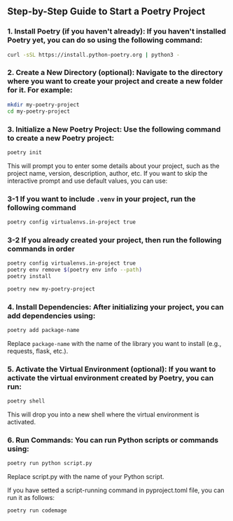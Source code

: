 ## Step-by-Step Guide to Start a Poetry Project

### 1. Install Poetry (if you haven't already): If you haven't installed Poetry yet, you can do so using the following command:

```bash
curl -sSL https://install.python-poetry.org | python3 -
```

### 2. Create a New Directory (optional): Navigate to the directory where you want to create your project and create a new folder for it. For example:

```bash
mkdir my-poetry-project
cd my-poetry-project
```
### 3. Initialize a New Poetry Project: Use the following command to create a new Poetry project:

```bash
poetry init
```
This will prompt you to enter some details about your project, such as the project name, version, description, author, etc. If you want to skip the interactive prompt and use default values, you can use:

### 3-1 If you want to include `.venv` in your project, run the following command

```bash
poetry config virtualenvs.in-project true
```

### 3-2 If you already created your project, then run the following commands in order
```bash
poetry config virtualenvs.in-project true
poetry env remove $(poetry env info --path)
poetry install
```

```bash
poetry new my-poetry-project
```

### 4. Install Dependencies: After initializing your project, you can add dependencies using:

```bash
poetry add package-name
```
Replace `package-name` with the name of the library you want to install (e.g., requests, flask, etc.).

### 5. Activate the Virtual Environment (optional): If you want to activate the virtual environment created by Poetry, you can run:

```bash
poetry shell
```
This will drop you into a new shell where the virtual environment is activated.

### 6. Run Commands: You can run Python scripts or commands using:

```bash
poetry run python script.py
```
Replace script.py with the name of your Python script.

If you have setted a script-running command in pyproject.toml file, you can run it as follows:
```bash
poetry run codemage
```